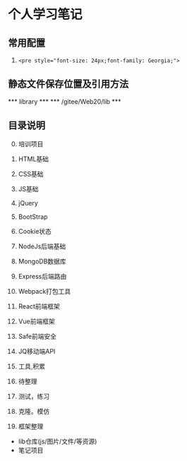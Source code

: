# 个人学习笔记
## 常用配置
1. `<pre style="font-size: 24px;font-family: Georgia;">`
## 静态文件保存位置及引用方法
 *** library ***
 *** /gitee/Web20/lib ***

## 目录说明
000. 培训项目
001. HTML基础
002. CSS基础
003. JS基础
004. jQuery
005. BootStrap
006. Cookie状态
007. NodeJs后端基础
010. MongoDB数据库
011. Express后端路由
012. Webpack打包工具
013. React前端框架
014. Vue前端框架
015. Safe前端安全
016. JQ移动端API

096. 工具,积累
097. 待整理

999. 测试，练习

2019. 克隆。模仿
2020. 框架整理

* lib仓库(js/图片/文件/等资源)
* 笔记项目